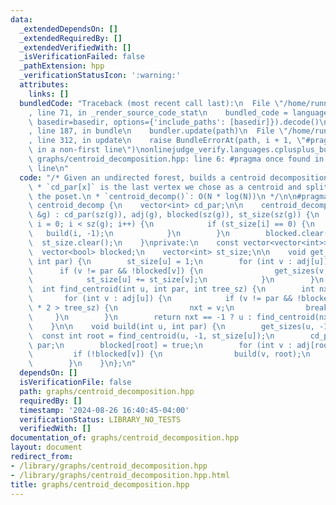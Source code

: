 ```yaml
---
data:
  _extendedDependsOn: []
  _extendedRequiredBy: []
  _extendedVerifiedWith: []
  _isVerificationFailed: false
  _pathExtension: hpp
  _verificationStatusIcon: ':warning:'
  attributes:
    links: []
  bundledCode: "Traceback (most recent call last):\n  File \"/home/runner/.local/lib/python3.10/site-packages/onlinejudge_verify/documentation/build.py\"\
    , line 71, in _render_source_code_stat\n    bundled_code = language.bundle(stat.path,\
    \ basedir=basedir, options={'include_paths': [basedir]}).decode()\n  File \"/home/runner/.local/lib/python3.10/site-packages/onlinejudge_verify/languages/cplusplus.py\"\
    , line 187, in bundle\n    bundler.update(path)\n  File \"/home/runner/.local/lib/python3.10/site-packages/onlinejudge_verify/languages/cplusplus_bundle.py\"\
    , line 312, in update\n    raise BundleErrorAt(path, i + 1, \"#pragma once found\
    \ in a non-first line\")\nonlinejudge_verify.languages.cplusplus_bundle.BundleErrorAt:\
    \ graphs/centroid_decomposition.hpp: line 6: #pragma once found in a non-first\
    \ line\n"
  code: "/* Given an undirected forest, builds a centroid decomposition forest.\n\
    \ * `cd_par[x]` is the last vertex we chose as a centroid and split before x in\
    \ the poset.\n * `centroid_decomp()`: O(N * log(N))\n */\n\n#pragma once\n\nstruct\
    \ centroid_decomp {\n    vector<int> cd_par;\n\n    centroid_decomp(const vector<vector<int>>\
    \ &g) : cd_par(sz(g)), adj(g), blocked(sz(g)), st_size(sz(g)) {\n        for (int\
    \ i = 0; i < sz(g); i++) {\n            if (st_size[i] == 0) {\n             \
    \   build(i, -1);\n            }\n        }\n        blocked.clear();\n      \
    \  st_size.clear();\n    }\nprivate:\n    const vector<vector<int>> &adj;\n  \
    \  vector<bool> blocked;\n    vector<int> st_size;\n\n    void get_sizes(int u,\
    \ int par) {\n        st_size[u] = 1;\n        for (int v : adj[u]) {\n      \
    \      if (v != par && !blocked[v]) {\n                get_sizes(v, u);\n    \
    \            st_size[u] += st_size[v];\n            }\n        }\n    }\n\n  \
    \  int find_centroid(int u, int par, int tree_sz) {\n        int nxt = -1;\n \
    \       for (int v : adj[u]) {\n            if (v != par && !blocked[v] && st_size[v]\
    \ * 2 > tree_sz) {\n                nxt = v;\n                break;\n       \
    \     }\n        }\n        return nxt == -1 ? u : find_centroid(nxt, u, tree_sz);\n\
    \    }\n\n    void build(int u, int par) {\n        get_sizes(u, -1);\n      \
    \  const int root = find_centroid(u, -1, st_size[u]);\n        cd_par[root] =\
    \ par;\n        blocked[root] = true;\n        for (int v : adj[root]) {\n   \
    \         if (!blocked[v]) {\n                build(v, root);\n            }\n\
    \        }\n    }\n};\n"
  dependsOn: []
  isVerificationFile: false
  path: graphs/centroid_decomposition.hpp
  requiredBy: []
  timestamp: '2024-08-26 16:40:45-04:00'
  verificationStatus: LIBRARY_NO_TESTS
  verifiedWith: []
documentation_of: graphs/centroid_decomposition.hpp
layout: document
redirect_from:
- /library/graphs/centroid_decomposition.hpp
- /library/graphs/centroid_decomposition.hpp.html
title: graphs/centroid_decomposition.hpp
---
```

